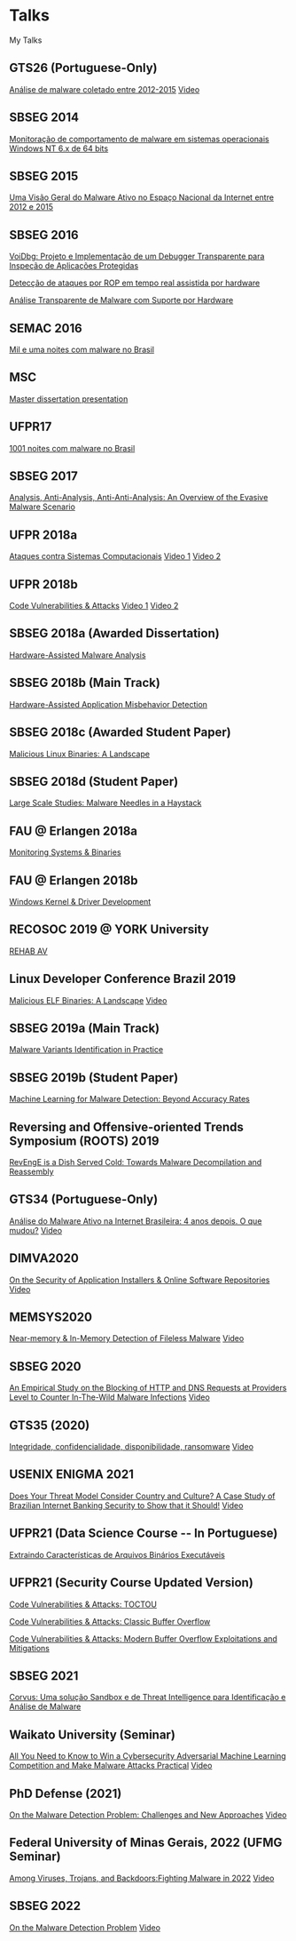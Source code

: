 # Talks
My Talks

## GTS26 (Portuguese-Only)
[Análise de malware coletado entre 2012-2015](GTS26/02-analise-malware.pdf) [Video](https://www.youtube.com/watch?v=JoQf2bB7vCQ)

## SBSEG 2014
[Monitoração de comportamento de malware em
sistemas operacionais Windows NT 6.x de 64 bits](SBSEG14/2014-marcus-sbseg-slides.pdf)

## SBSEG 2015
[Uma Visão Geral do Malware Ativo no Espaço
Nacional da Internet entre 2012 e 2015](SBSEG15/2015-marcus-sbseg-slides.pdf)

## SBSEG 2016
[VoiDbg: Projeto e Implementação de um
Debugger Transparente para Inspeção de
Aplicações Protegidas](SBSEG16/2016-marcus-sbseg-debug-slides.pdf)

[Detecção de ataques por ROP em tempo real
assistida por hardware](SBSEG16/2016-marcus-sbseg-rop-slides.pdf)

[Análise Transparente de Malware com Suporte
por Hardware](SBSEG16/2016-marcus-sbseg-tracer-slides.pdf)

## SEMAC 2016
[Mil e uma noites com malware no Brasil](SEMAC/semac.pdf)

## MSC
[Master dissertation presentation](MSC/master.pdf)

## UFPR17
[1001 noites com malware no Brasil](UFPR17/semana.pdf)

## SBSEG 2017
[Analysis, Anti-Analysis, Anti-Anti-Analysis: An Overview of the Evasive Malware Scenario](SBSEG17/slides.pdf)

## UFPR 2018a
[Ataques contra Sistemas Computacionais](UFPR18a/intro.pdf) [Video 1](https://www.youtube.com/watch?v=Mrc1QUVW2o8) [Video 2](https://www.youtube.com/watch?v=ffAjXuR_YuI)

## UFPR 2018b
[Code Vulnerabilities & Attacks](UFPR18b/attacks.pdf) [Video 1](https://www.youtube.com/watch?v=AgTwbKrZduw) [Video 2](https://www.youtube.com/watch?v=sbyyPeIJlCE)

## SBSEG 2018a (Awarded Dissertation)
[Hardware-Assisted Malware Analysis](SBSEG18/ctd.pdf)

## SBSEG 2018b (Main Track)

[Hardware-Assisted Application Misbehavior Detection](SBSEG18/misbehavior.pdf)

## SBSEG 2018c (Awarded Student Paper)

[Malicious Linux Binaries: A Landscape](SBSEG18/elf.pdf)

## SBSEG 2018d (Student Paper)

[Large Scale Studies: Malware Needles in a Haystack](SBSEG18/large.pdf)

## FAU @ Erlangen 2018a
[Monitoring Systems & Binaries](FAU18/monitoring.pdf)

## FAU @ Erlangen 2018b
[Windows Kernel \& Driver Development](FAU18/kernel.pdf)

## RECOSOC 2019 @ YORK University
[REHAB AV](RECOSOC19/slides.pdf)

## Linux Developer Conference Brazil 2019
[Malicious ELF Binaries: A Landscape](LinuxDevBR/slides.pdf) [Video](https://www.youtube.com/watch?v=cdP8aKqoYio)

## SBSEG 2019a (Main Track)
[Malware Variants Identification in Practice](SBSEG19/variants.pdf)

## SBSEG 2019b (Student Paper)
[Machine Learning for Malware Detection: Beyond Accuracy Rates](SBSEG19/elf_classifier.pdf)

##  Reversing and Offensive-oriented Trends Symposium (ROOTS) 2019
[RevEngE is a Dish Served Cold: Towards Malware Decompilation and Reassembly](ROOTS19/roots.pdf)

## GTS34 (Portuguese-Only)
[Análise do Malware Ativo na Internet Brasileira: 4 anos depois. O que mudou?](GTS34/slides.pdf) [Video](https://www.youtube.com/watch?v=jzLc2w8R9No)

## DIMVA2020
[On the Security of Application Installers & Online Software Repositories](DIMVA2020/slides.pdf) [Video](https://www.youtube.com/watch?v=21S38y-cryQ)

## MEMSYS2020
[Near-memory & In-Memory Detection of Fileless Malware](MEMSYS20/slides.pdf) [Video](https://www.youtube.com/watch?v=gSrrmUE-VsQ)

## SBSEG 2020
[An Empirical Study on the Blocking of HTTP and DNS Requests at Providers Level to Counter In-The-Wild Malware Infections](SBSEG20/slides.pdf) [Video](https://www.youtube.com/watch?v=TIpy_JIhbf8)

## GTS35 (2020)
[Integridade, confidencialidade, disponibilidade, ransomware](GTS35/gts.pdf) [Video](https://www.youtube.com/watch?v=yGH5-WDFopA)

## USENIX ENIGMA 2021
[Does Your Threat Model Consider Country and Culture? A Case Study of Brazilian Internet Banking Security to Show that it Should!](ENIGMA2021/enigma.pdf) [Video](https://www.youtube.com/watch?v=5mrEJ83rBDY&pp=ugMICgJwdBABGAE%3D)

## UFPR21 (Data Science Course -- In Portuguese)
[Extraindo Caracterı́sticas de Arquivos Binários Executáveis](UFPR21/PE.pdf)

## UFPR21 (Security Course Updated Version)
[Code Vulnerabilities & Attacks: TOCTOU](UFPR21/toctou.pdf)

[Code Vulnerabilities & Attacks: Classic Buffer Overflow](UFPR21/buffer.pdf)

[Code Vulnerabilities & Attacks: Modern Buffer Overflow Exploitations and Mitigations](UFPR21/rop.pdf)

## SBSEG 2021

[Corvus: Uma solução Sandbox e de Threat Intelligence para Identificação e Análise de Malware](https://www.youtube.com/watch?v=cYeFDbaz5l0)

## Waikato University (Seminar)

[All You Need to Know to Win a Cybersecurity Adversarial Machine Learning Competition and Make Malware Attacks Practical](Waikato/mlsec.pdf) [Video](https://www.youtube.com/watch?v=3NM1DKKqk1w)

## PhD Defense (2021)
[On the Malware Detection Problem: Challenges and New Approaches](PhD/slides.pdf) [Video](https://www.youtube.com/watch?v=_ZnEm1mtzSw)

## Federal University of Minas Gerais, 2022 (UFMG Seminar)
[Among Viruses, Trojans, and Backdoors:Fighting Malware in 2022](UFMG22/ufmg.pdf) [Video](https://www.youtube.com/watch?v=ybH5EtOTm2Y)

## SBSEG 2022
[On the Malware Detection Problem](SBSEG22/slide.pdf) [Video](https://www.youtube.com/watch?v=YZ144WRsmuw)
